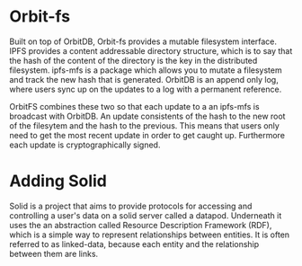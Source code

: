 # Orbit-fs
Built on top of OrbitDB, Orbit-fs provides a mutable filesystem interface.  IPFS provides a content addressable directory structure, which is to say that the hash of the content of the directory is the key in the distributed filesystem.  ipfs-mfs is a package which allows you to mutate a filesystem and track the new hash that is generated.  OrbitDB is an append only log, where users sync up on the updates to a log with a permanent reference.  

OrbitFS combines these two so that each update to a an ipfs-mfs is broadcast with OrbitDB.  An update consistents of the hash to the new root of the filesytem and the hash to the previous.  This means that users only need to get the most recent update in order to get caught up.  Furthermore each update is cryptographically signed.


# Adding Solid

Solid is a project that aims to provide protocols for accessing and controlling a user's data on a solid server called a datapod.  Underneath it uses the an abstraction called Resource Description Framework (RDF), which is a simple way to represent relationships between entities.  It is often referred to as linked-data, because each entity and the relationship between them are links. 
